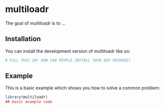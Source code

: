 
# multiloadr

<!-- badges: start -->
<!-- badges: end -->

The goal of multiloadr is to ...

## Installation

You can install the development version of multiloadr like so:

``` r
# FILL THIS IN! HOW CAN PEOPLE INSTALL YOUR DEV PACKAGE?
```

## Example

This is a basic example which shows you how to solve a common problem:

``` r
library(multiloadr)
## basic example code
```

